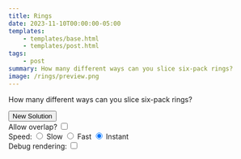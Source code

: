 ```yaml
---
title: Rings
date: 2023-11-10T00:00:00-05:00
templates:
    - templates/base.html
    - templates/post.html
tags:
    - post
summary: How many different ways can you slice six-pack rings?
image: /rings/preview.png
---
```


How many different ways can you slice six-pack rings?

<div id="sketch"></div>

<form id="form">
    <button class="btn" id="restart">New Solution</button>
    <div>
        <label for="overlap">Allow overlap?</label>
        <input type="checkbox" id="overlap" name="overlap" value="overlap" />
    </div>
    <div>
        Speed:
        <label>
            <input type="radio" name="speed" value="Slow" /> Slow
        </label>
        <label>
            <input type="radio" name="speed" value="Fast" /> Fast
        </label>
        <label>
            <input type="radio" name="speed" value="Instant" checked="checked" /> Instant
        </label>
    </div>
    <div>
        <label for="debug">Debug rendering:</label>
        <input type="checkbox" id="debug" name="debug" value="debug" />
    </div>
</form>
